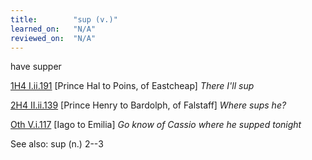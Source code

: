 ```yaml
---
title:        "sup (v.)"
learned_on:   "N/A"
reviewed_on:  "N/A"
---
```


have supper

[1H4 I.ii.191](https://www.shakespeareswords.com/Public/Play.aspx?Act=1&Scene=2&WorkId=33#232720) \[Prince Hal to Poins, of Eastcheap\] *There I'll sup*

[2H4 II.ii.139](https://www.shakespeareswords.com/Public/Play.aspx?Act=2&Scene=2&WorkId=39#258718) \[Prince Henry to Bardolph, of Falstaff\] *Where sups he?*

[Oth V.i.117](https://www.shakespeareswords.com/Public/Play.aspx?Act=5&Scene=1&WorkId=9#145695) \[Iago to Emilia\] *Go know of Cassio where he supped tonight*

See also: sup (n.) 2--3
